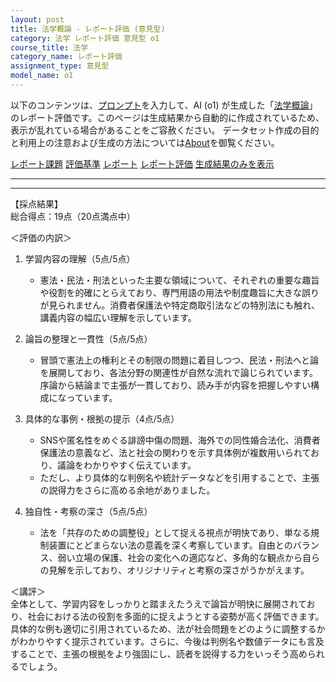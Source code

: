 ```yaml
---
layout: post
title: 法学概論 - レポート評価 (意見型)
category: 法学 レポート評価 意見型 o1
course_title: 法学
category_name: レポート評価
assignment_type: 意見型
model_name: o1
---
```


以下のコンテンツは、[プロンプト](https://github.com/takedatoshiyuki/synthetic_assignments/tree/main/generated/法学/o1/prompt_レポート評価-意見型.md)を入力して、AI (o1) が生成した「[法学概論](/contents/法学/)」のレポート評価です。このページは生成結果から自動的に作成されているため、表示が乱れている場合があることをご容赦ください。
データセット作成の目的と利用上の注意および生成の方法については[About](/About)を御覧ください。

[レポート課題](../レポート課題-意見型)
[評価基準](../評価基準-意見型)
[レポート](../レポート-意見型)
[レポート評価](../レポート評価-意見型)
[生成結果のみを表示](https://github.com/takedatoshiyuki/synthetic_assignments/tree/main/generated/法学/o1/レポート評価-意見型.md)
  

***
***
  
【採点結果】  
総合得点：19点（20点満点中）

＜評価の内訳＞  
1) 学習内容の理解（5点/5点）  
   - 憲法・民法・刑法といった主要な領域について、それぞれの重要な趣旨や役割を的確にとらえており、専門用語の用法や制度趣旨に大きな誤りが見られません。消費者保護法や特定商取引法などの特別法にも触れ、講義内容の幅広い理解を示しています。  

2) 論旨の整理と一貫性（5点/5点）  
   - 冒頭で憲法上の権利とその制限の問題に着目しつつ、民法・刑法へと論を展開しており、各法分野の関連性が自然な流れで論じられています。序論から結論まで主張が一貫しており、読み手が内容を把握しやすい構成になっています。  

3) 具体的な事例・根拠の提示（4点/5点）  
   - SNSや匿名性をめぐる誹謗中傷の問題、海外での同性婚合法化、消費者保護法の意義など、法と社会の関わりを示す具体例が複数用いられており、議論をわかりやすく伝えています。  
   - ただし、より具体的な判例名や統計データなどを引用することで、主張の説得力をさらに高める余地がありました。  

4) 独自性・考察の深さ（5点/5点）  
   - 法を「共存のための調整役」として捉える視点が明快であり、単なる規制装置にとどまらない法の意義を深く考察しています。自由とのバランス、弱い立場の保護、社会の変化への適応など、多角的な観点から自らの見解を示しており、オリジナリティと考察の深さがうかがえます。  

＜講評＞  
全体として、学習内容をしっかりと踏まえたうえで論旨が明快に展開されており、社会における法の役割を多面的に捉えようとする姿勢が高く評価できます。具体的な例も適切に引用されているため、法が社会問題をどのように調整するかがわかりやすく提示されています。さらに、今後は判例名や数値データにも言及することで、主張の根拠をより強固にし、読者を説得する力をいっそう高められるでしょう。
